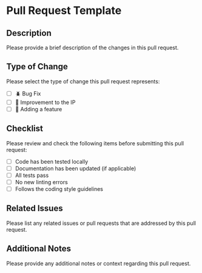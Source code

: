 # Pull Request Template

## Description

Please provide a brief description of the changes in this pull request.

## Type of Change

Please select the type of change this pull request represents:

- [ ] 🪲 Bug Fix
- [ ] 🤩 Improvement to the IP
- [ ] 📝 Adding a feature

## Checklist

Please review and check the following items before submitting this pull request:

- [ ] Code has been tested locally
- [ ] Documentation has been updated (if applicable)
- [ ] All tests pass
- [ ] No new linting errors
- [ ] Follows the coding style guidelines

## Related Issues

Please list any related issues or pull requests that are addressed by this pull request.

## Additional Notes

Please provide any additional notes or context regarding this pull request.
